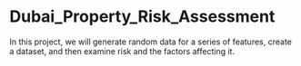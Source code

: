 # Dubai_Property_Risk_Assessment
In this project, we will generate random data for a series of features, create a dataset, and then examine risk and the factors affecting it.
